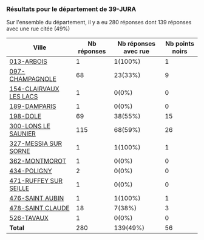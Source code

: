 ### Résultats pour le département de 39-JURA

Sur l'ensemble du département, il y a eu 280 réponses dont 139 réponses avec une rue citée (49%)

| Ville | Nb réponses | Nb réponses avec rue | Nb points noirs |
|-------------|-------------|----------------------|-----------------|
|<a href='013-ARBOIS.md'>013-ARBOIS</a>|1|1(100%)|1|
|<a href='097-CHAMPAGNOLE.md'>097-CHAMPAGNOLE</a>|68|23(33%)|9|
|<a href='154-CLAIRVAUX LES LACS.md'>154-CLAIRVAUX LES LACS</a>|1|0(0%)|0|
|<a href='189-DAMPARIS.md'>189-DAMPARIS</a>|1|0(0%)|0|
|<a href='198-DOLE.md'>198-DOLE</a>|69|38(55%)|15|
|<a href='300-LONS LE SAUNIER.md'>300-LONS LE SAUNIER</a>|115|68(59%)|26|
|<a href='327-MESSIA SUR SORNE.md'>327-MESSIA SUR SORNE</a>|1|1(100%)|1|
|<a href='362-MONTMOROT.md'>362-MONTMOROT</a>|1|0(0%)|0|
|<a href='434-POLIGNY.md'>434-POLIGNY</a>|2|0(0%)|0|
|<a href='471-RUFFEY SUR SEILLE.md'>471-RUFFEY SUR SEILLE</a>|1|0(0%)|0|
|<a href='476-SAINT AUBIN.md'>476-SAINT AUBIN</a>|1|1(100%)|1|
|<a href='478-SAINT CLAUDE.md'>478-SAINT CLAUDE</a>|18|7(38%)|3|
|<a href='526-TAVAUX.md'>526-TAVAUX</a>|1|0(0%)|0|
| **Total** |280|139(49%)|56|

